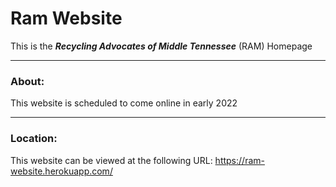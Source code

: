 # Ram Website
This is the ***Recycling Advocates of Middle Tennessee*** (RAM) Homepage

---
### About:

This website is scheduled to come online in early 2022

---
### Location:

This website can be viewed at the following URL:
https://ram-website.herokuapp.com/
